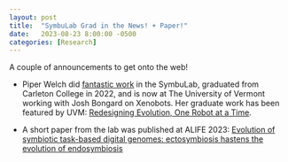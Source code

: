 ```yaml
---
layout: post
title:  "SymbuLab Grad in the News! + Paper!"
date:   2023-08-23 8:00:00 -0500
categories: [Research]
---
```


A couple of announcements to get onto the web!

* Piper Welch did [fantastic work](https://anyaevostinar.github.io/research/symbulation/2022/04/28/accepted-pubs.html) in the SymbuLab, graduated from Carleton College in 2022, and is now at The University of Vermont working with Josh Bongard on Xenobots. Her graduate work has been featured by UVM: [Redesigning Evolution, One Robot at a Time](https://www.uvm.edu/news/ovpr/redesigning-evolution-one-robot-time).

* A short paper from the lab was published at ALIFE 2023: [Evolution of symbiotic task-based digital genomes: ectosymbiosis hastens the evolution of endosymbiosis](https://watermark.silverchair.com/isal_a_00661.pdf?token=AQECAHi208BE49Ooan9kkhW_Ercy7Dm3ZL_9Cf3qfKAc485ysgAAA2IwggNeBgkqhkiG9w0BBwagggNPMIIDSwIBADCCA0QGCSqGSIb3DQEHATAeBglghkgBZQMEAS4wEQQM8VCfskdIAVG3YRE_AgEQgIIDFZaJ-CusV29qM3r5H01xlejtCo8ESJMQII9lLzd7cOeTBNu_qwTWrhBHHuY7ERew64HpMrOal5ya2lY8zCoHmSGo3wvxlw16NfDycZowEifoeD_gfG-wruKM3G_DOVJZTN_JKnNtgHwDU1tn08gaYdKxNL7e3ihEYR12F-u0ExbmeFSbLmPGPINk5C8k6KknTzLkk_tnT3WgkXDbjt21o9HLcJnDX_T3uxWAtDNjdvKiCU5LqvEmuEn33kMHYOK-OPqtN2fi95Z29yjV6kwTIqWSNI9a6e43DOZUGKmQrkF5HwxkNBCf87k5rUJs75bqjcnaaBwqKpATvZZOt6oEmPeGbQ87mxpVwkn42hfvXjI5Gyx7KM10pKnwqOUDEvooD1A4822JJvzdqOkC_6vdsnkZg8zklbPEywcT9zms0ZH2Ib_bfSk-I0DjA3hpgvC0XzAMfvYzty4NhATYZIFFkL6932ZW6vl497bdASzV7kuA9xcCGcUEyPaKPFAzwzgfPZuDtVDhJYymwnUHSQS-5Qh2hV7wBEorRhFUwR4L2MJXrJUnZJJTDJjhO3kUghKk2ZGGXy_hf85sXCPAXv8X3-piflTgUKCc9Qpd3F2SlKk9gaN6LCnBGbKO1IPmWHRGKc_F9mRZNfE1YUqARhITwMBSyssc34KqgRbAXKHKciViFjCHjLwJboYE7xA7VmNjw8yvUjKRx1o0uXCzLut94MnlXY2hKDLLTG5ZRMxH65iFSyETgyepf-Ce4rxpYIexHc3CoUaav153wet_laO5UM6uPBq0uBMqDqJOVSYa_pkHkrzKpwy0QMfY6WXDuj2mMk3bcV3shOVoPMdtaIGw5SIld86g8iuDFZKwy1TNRVHBm5iKec69O_19PuATgovh_kllUBoF8jrhiEAoPGgmalOxe0ev67X3tPHJtM8RhBBcytycKWDNHS8OmTP81vcvqMHhLP0Tva3rJBr_bVulpsiBv5cbtpfhX8jW_w5Yt8LvQVot8SZ9qjqSvEV4pdL-1XT4D2zcHMF5un7Z0p7jNoacMzxjJQ)